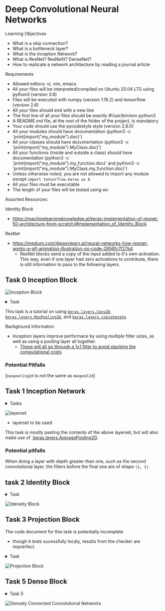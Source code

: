 # Deep Convolutional Neural Networks

Learning Objectives
- What is a skip connection?
- What is a bottleneck layer?
- What is the Inception Network?
- What is ResNet? ResNeXt? DenseNet?
- How to replicate a network architecture by reading a journal article

Requirements
- Allowed editors: vi, vim, emacs
- All your files will be interpreted/compiled on Ubuntu 20.04 LTS using python3 (version 3.8)
- Files will be executed with numpy (version 1.19.2) and tensorflow (version 2.6)
- All your files should end with a new line
- The first line of all your files should be exactly #!/usr/bin/env python3
- A README.md file, at the root of the folder of the project, is mandatory
- Your code should use the pycodestyle style (version 2.6.0)
- All your modules should have documentation (python3 -c 'print(import("my_module").doc)')
- All your classes should have documentation (python3 -c 'print(import("my_module").MyClass.doc)')
- All your functions (inside and outside a class) should have documentation (python3 -c 'print(import("my_module").my_function.doc)' and python3 -c 'print(import("my_module").MyClass.my_function.doc)')
- Unless otherwise noted, you are not allowed to import any module except `import tensorflow.keras as K`
- All your files must be executable
- The length of your files will be tested using wc

Assorted Resources:

Identity Block
* https://machinelearningknowledge.ai/keras-implementation-of-resnet-50-architecture-from-scratch/#Implementation_of_Identity_Block

ResNet
* https://medium.com/@easylearn.ai/neural-networks-how-resnet-works-a-gif-animation-illustration-no-code-2856fc7f27b4
  * ResNet blocks send a copy of the input added to it's own activation. This way, even if one layer had zero activations to ocntribute, there is still information to pass to the following layers.

## Task 0 Inception Block

![Inception Block](https://s3.eu-west-3.amazonaws.com/hbtn.intranet/uploads/medias/2018/12/4a550a5b5501521f794b.png?X-Amz-Algorithm=AWS4-HMAC-SHA256&X-Amz-Credential=AKIA4MYA5JM5DUTZGMZG%2F20240312%2Feu-west-3%2Fs3%2Faws4_request&X-Amz-Date=20240312T000948Z&X-Amz-Expires=86400&X-Amz-SignedHeaders=host&X-Amz-Signature=1057b914f04521b444a82a5e509bc47a63c28e81a1052f4b8330525a438f9299)
<details>
  <summary>Task</summary>
Write a function def inception_block(A_prev, filters): that builds an inception block as described in Going Deeper with Convolutions (2014):


`A_prev` is the output from the previous layer

`filters` is a tuple or list containing `F1`, `F3R`, `F3`, `F5R`, `F5`, `FPP`, respectively:
* `F1` is the number of filters in the 1x1 convolution
* `F3R` is the number of filters in the 1x1 convolution before the 3x3 convolution
* `F3` is the number of filters in the 3x3 convolution
* `F5R` is the number of filters in the 1x1 convolution before the 5x5 convolution
* `F5` is the number of filters in the 5x5 convolution
* `FPP` is the number of filters in the 1x1 convolution after the max pooling
All convolutions inside the inception block should use a rectified linear activation (ReLU)
Returns: the concatenated output of the inception block

</details>

This task is a tutorial on using [`keras.layers.Conv2D`]([Conv2D](https://keras.io/api/layers/convolution_layers/convolution2d/)), [`keras.layers.MaxPooling2D`](https://keras.io/api/layers/pooling_layers/max_pooling2d/), and [`keras.layers.concatenate`](https://keras.io/api/layers/merging_layers/concatenate/).

Background informaton:
* Inception layers improve performace by using multiple filter sizes, as well as using a pooling layer all together.
  * [These will all go through a 1x1 filter to avoid stacking the computational costs](https://maelfabien.github.io/deeplearning/inception/#)

### Potential Pitfalls

[`maxpooling2d` is not the same as `maxpool2d`]

## Task 1 Inception Network
<details>
<summary>Tasks</summary>

Write a function `def inception_network():` that builds the inception network as described in [Going Deeper with Convolutions](https://arxiv.org/pdf/1409.4842.pdf) (2014):

- You can assume the input data will have shape `(224, 224, 3)`
- All convolutions inside and outside the inception block should use a rectified linear activation (ReLU)
- You may use `inception_block = __import__('0-inception_block').inception_block`
- Returns: the keras model

</details>

![layerset](https://s3.eu-west-3.amazonaws.com/hbtn.intranet/uploads/medias/2018/12/1165affa2943a7a330b1.png?X-Amz-Algorithm=AWS4-HMAC-SHA256&X-Amz-Credential=AKIA4MYA5JM5DUTZGMZG%2F20240312%2Feu-west-3%2Fs3%2Faws4_request&X-Amz-Date=20240312T052929Z&X-Amz-Expires=86400&X-Amz-SignedHeaders=host&X-Amz-Signature=47df55b957db52a573f98e2fe0a1a34c28a7d76dfae0cbeb11ead98e42649b28)
* layerset to be used


This task is mostly pasting the contents of the above layerset, but will also make use of [`keras.layers.AveragePooling2D](https://keras.io/api/layers/pooling_layers/average_pooling2d/).

### Potential pitfalls

When doing a layer with depth greater than one, such as the second convolutional layer, the filters before the final one are of shape `(1, 1)`.

## task 2 Identity Block

<details>
<summary>Task</summary>

Write a function `def identity_block(A_prev, filters):` that builds an identity block as described in [Deep Residual Learning for Image Recognition (2015)](https://arxiv.org/pdf/1512.03385.pdf):



* `A_prev` is the output from the previous layer
* `filters` is a tuple or list containing `F11`, `F3`, `F12`, respectively:
* `F11` is the number of filters in the first 1x1 convolution
* `F3` is the number of filters in the 3x3 convolution
* `F12` is the number of filters in the second 1x1 convolution
* All convolutions inside the block should be followed by batch normalization along the channels axis and a rectified linear activation (ReLU), respectively.
* All weights should use he normal initialization
* Returns: the activated output of the identity block

</details>

![Ideneity Block](https://s3.eu-west-3.amazonaws.com/hbtn.intranet/uploads/medias/2018/12/a884dfda60c795f11df7.png?X-Amz-Algorithm=AWS4-HMAC-SHA256&X-Amz-Credential=AKIA4MYA5JM5DUTZGMZG%2F20240313%2Feu-west-3%2Fs3%2Faws4_request&X-Amz-Date=20240313T211912Z&X-Amz-Expires=86400&X-Amz-SignedHeaders=host&X-Amz-Signature=80a36b7260ca2f662d0ea44a7cb0a4408855df6767d6e8213674f0180e6d622a)

## Task 3 Projection Block

The code document for this task is potentially incomplete.
 * though it tests sucessfully localy, results from the checker are imprerfect.

<details>
<summary>Task</summary>

Write a function `def projection_block(A_prev, filters, s=2):` that builds a projection block as described in [Deep Residual Learning for Image Recognition (2015)](https://arxiv.org/pdf/1512.03385.pdf):

- A_prev is the output from the previous layer
- filters is a tuple or list containing F11, F3, F12, respectively:
  - F11 is the number of filters in the first 1x1 convolution
  - F3 is the number of filters in the 3x3 convolution
  - F12 is the number of filters in the second 1x1 convolution as well as the 1x1 convolution in the shortcut connection
- s is the stride of the first convolution in both the main path and the shortcut connection
- All convolutions inside the block should be followed by batch normalization along the channels axis and a rectified linear activation (ReLU), respectively.
- All weights should use he normal initialization
- Returns: the activated output of the projection block

</details>

![Projection Block](https://s3.eu-west-3.amazonaws.com/hbtn.intranet/uploads/medias/2018/12/058c583d20b067c344c9.png?X-Amz-Algorithm=AWS4-HMAC-SHA256&X-Amz-Credential=AKIA4MYA5JM5DUTZGMZG%2F20240313%2Feu-west-3%2Fs3%2Faws4_request&X-Amz-Date=20240313T211912Z&X-Amz-Expires=86400&X-Amz-SignedHeaders=host&X-Amz-Signature=a107e3f5c37033ca4391f1e9ad335d013d064758eede1e6fd6b837f59a94c0a7)

## Task 5 Dense Block

<details>
<summary>Task 5</summary>

Write a function `def dense_block(X, nb_filters, growth_rate, layers):` that builds a dense block as described in [Densely Connected Convolutional Networks](https://arxiv.org/pdf/1608.06993.pdf):

- `X` is the output from the previous layer
- `nb_filters` is an integer representing the number of filters in `X`
- `growth_rate` is the growth rate for the dense block
- `layers` is the number of layers in the dense block
- You should use the bottleneck layers used for DenseNet-B
- All weights should use he normal initialization
- All convolutions should be preceded by Batch Normalization and a rectified linear activation (ReLU), respectively
- Returns: The concatenated output of each layer within the Dense Block and the number of filters within the concatenated outputs, respectively

</details>

![Densely Connected Convolutional Networks](https://s3.eu-west-3.amazonaws.com/hbtn.intranet/uploads/medias/2019/1/553bd4eebc1423fc0b72.png?X-Amz-Algorithm=AWS4-HMAC-SHA256&X-Amz-Credential=AKIA4MYA5JM5DUTZGMZG%2F20240314%2Feu-west-3%2Fs3%2Faws4_request&X-Amz-Date=20240314T021215Z&X-Amz-Expires=86400&X-Amz-SignedHeaders=host&X-Amz-Signature=bc12c59a52ab84cd502fedd815ecaf42df0d702ed9d8b033509e6ef91917e56b)
